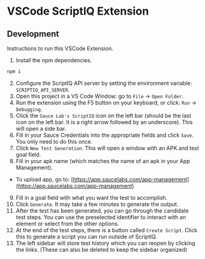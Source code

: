 # VSCode ScriptIQ Extension

## Development

Instructions to run this VSCode Extension.

1. Install the npm dependencies.
```bash
npm i
```
2. Configure the ScriptIQ API server by setting the environment variable: `SCRIPTIQ_API_SERVER`.
3. Open this project in a VS Code Window: go to `File` -> `Open Folder`.
4. Run the extension using the F5 button on your keyboard, or click: `Run` -> `Debugging`.
5. Click the `Sauce Lab's ScriptIQ` icon on the left bar (should be the last icon on the left bar. It is a right arrow followed by an underscore). This will open a side bar.
6. Fill in your Sauce Credentials into the appropriate fields and click `Save`. You only need to do this once.
7. Click `New Test Generation`. This will open a window with an APK and test goal field.
8. Fill in your apk name (which matches the name of an apk in your App Management).
  - To upload app, go to: [https://app.saucelabs.com/app-management](https://app.saucelabs.com/app-management) 
9. Fill in a goal field with what you want the test to accomplish.
10. Click `Generate`. It may take a few minutes to generate the output.
11. After the test has been generated, you can go through the candidate test steps. You can use the preselected identifier to interact with an element or select from the other options.
12. At the end of the test steps, there is a button called `Create Script`. Click this to generate a script you can run outside of ScriptIQ.
13. The left sidebar will store test history which you can reopen by clicking the links. (These can also be deleted to keep the sidebar organized)
